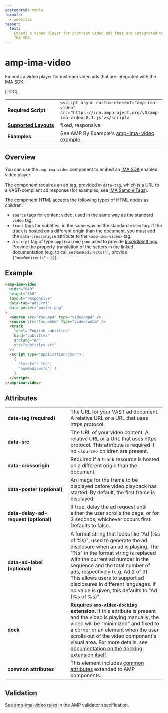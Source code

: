 ```yaml
---
$category@: media
formats:
  - websites
teaser:
  text:
    Embeds a video player for instream video ads that are integrated with the
    IMA SDK.
---
```


<!---
Copyright 2017 The AMP HTML Authors. All Rights Reserved.

Licensed under the Apache License, Version 2.0 (the "License");
you may not use this file except in compliance with the License.
You may obtain a copy of the License at

      http://www.apache.org/licenses/LICENSE-2.0

Unless required by applicable law or agreed to in writing, software
distributed under the License is distributed on an "AS-IS" BASIS,
WITHOUT WARRANTIES OR CONDITIONS OF ANY KIND, either express or implied.
See the License for the specific language governing permissions and
limitations under the License.
-->

# amp-ima-video

Embeds a video player for instream video ads that are integrated with the
<a href="https://developers.google.com/interactive-media-ads/docs/sdks/html5/">IMA
SDK</a>.

[TOC]

<table>
  <tr>
    <td width="40%"><strong>Required Script</strong></td>
    <td><code>&lt;script async custom-element="amp-ima-video" src="https://cdn.ampproject.org/v0/amp-ima-video-0.1.js">&lt;/script></code></td>
  </tr>
  <tr>
    <td class="col-fourty"><strong><a href="https://amp.dev/documentation/guides-and-tutorials/develop/style_and_layout/control_layout">Supported Layouts</a></strong></td>
    <td>fixed, responsive</td>
  </tr>
  <tr>
    <td width="40%"><strong>Examples</strong></td>
    <td>See AMP By Example's <a href="https://amp.dev/documentation/examples/components/amp-ima-video/">amp-ima-video example</a>.</td></td>
  </tr>
</table>

## Overview

You can use the `amp-ima-video` component to embed an
[IMA SDK](https://developers.google.com/interactive-media-ads/docs/sdks/html5/)
enabled video player.

The component requires an ad tag, provided in `data-tag`, which is a URL to a
VAST-compliant ad response (for examples, see
[IMA Sample Tags](https://developers.google.com/interactive-media-ads/docs/sdks/html5/tags)).

The component HTML accepts the following types of HTML nodes as children:

- `source` tags for content video, used in the same way as the standard `video`
  tag.
- `track` tags for subtitles, in the same way as the standard `video` tag. If
  the track is hosted on a different origin than the document, you must add the
  `data-crossorigin` attribute to the `<amp-ima-video>` tag.
- a `script` tag of type `application/json` used to provide
  [ImaSdkSettings](https://developers.google.com/interactive-media-ads/docs/sdks/html5/v3/apis#ima.ImaSdkSettings).
  Provide the property-translation of the setters in the linked documentation
  (e.g. to call `setNumRedirects(4)`, provide `{"numRedirects": 4}`).

## Example

```html
<amp-ima-video
  width="640"
  height="360"
  layout="responsive"
  data-tag="ads.xml"
  data-poster="poster.png"
>
  <source src="foo.mp4" type="video/mp4" />
  <source src="foo.webm" type="video/webm" />
  <track
    label="English subtitles"
    kind="subtitles"
    srclang="en"
    src="subtitles.vtt"
  />
  <script type="application/json">
    {
      "locale": "en",
      "numRedirects": 4
    }
  </script>
</amp-ima-video>
```

## Attributes

<table>
  <tr>
    <td width="40%"><strong>data-tag (required)</strong></td>
    <td>The URL for your VAST ad document. A relative URL or a URL that uses https protocol.</td>
  </tr>
  <tr>
    <td width="40%"><strong>data-src</strong></td>
    <td>The URL of your video content. A relative URL or a URL that uses https protocol. This attribute is required if no <code>&lt;source&gt;</code> children are present.</td>
  </tr>
  <tr>
    <td width="40%"><strong>data-crossorigin</strong></td>
    <td>Required if a <code>track</code> resource is hosted on a different origin than the document.</td>
  </tr>
  <tr>
    <td width="40%"><strong>data-poster (optional)</strong></td>
    <td>An image for the frame to be displayed before video playback has started. By
default, the first frame is displayed.</td>
  </tr>
  <tr>
    <td width="40%"><strong>data-delay-ad-request (optional)</strong></td>
    <td>If true, delay the ad request until either the user scrolls the page, or for 3 seconds, whichever occurs first. Defaults to false.</td>
  </tr>
  <tr>
    <td width="40%"><strong>data-ad-label (optional)</strong></td>
    <td>A format string that looks like "Ad (%s of %s)", used to generate the ad disclosure when an ad is playing. The "%s" in the format string is replaced with the current ad number in the sequence and the total number of ads, respectively (e.g. Ad 2 of 3). This allows users to support ad disclosures in different languages. If no value is given, this defaults to "Ad (%s of %s)".</td>
  </tr>
  <tr>
    <td width="40%"><strong>dock</strong></td>
    <td><strong>Requires <code>amp-video-docking</code> extension.</strong> If this attribute is present and the video is playing manually, the video will be "minimized" and fixed to a corner or an element when the user scrolls out of the video component's visual area.
    For more details, see <a href="https://amp.dev/documentation/components/amp-video-docking">documentation on the docking extension itself.</a></td>
  </tr>
  <tr>
    <td width="40%"><strong>common attributes</strong></td>
    <td>This element includes
<a href="https://amp.dev/documentation/guides-and-tutorials/learn/common_attributes">common attributes</a>
extended to AMP components.</td>
  </tr>
</table>

## Validation

See
[amp-ima-video rules](https://github.com/ampproject/amphtml/blob/master/extensions/amp-ima-video/validator-amp-ima-video.protoascii)
in the AMP validator specification.
